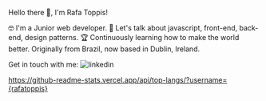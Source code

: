 Hello there 👋, I'm Rafa Toppis! 

🤓 I'm a Junior web developer.
💬 Let's talk about javascript, front-end, back-end, design patterns.
🏆 Continuously learning how to make the world better.
Originally from Brazil, now based in Dublin, Ireland.

Get in touch with me: ![linkedin](https://user-images.githubusercontent.com/29894322/183989540-724e2c03-922f-422e-9a69-2a7c863a8b04.svg)


https://github-readme-stats.vercel.app/api/top-langs/?username={rafatoppis}
